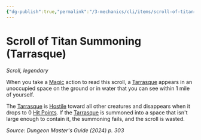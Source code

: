 ```yaml
---
{"dg-publish":true,"permalink":"/3-mechanics/cli/items/scroll-of-titan-summoning-tarrasque-xdmg/","tags":["ttrpg-cli/compendium/src/5e/xdmg","ttrpg-cli/item/rarity/legendary","ttrpg-cli/item/wondrous/scroll"],"noteIcon":""}
---
```


# Scroll of Titan Summoning (Tarrasque)
*Scroll, legendary*  



When you take a [Magic](3-Mechanics/CLI/rules/actions.md#Magic) action to read this scroll, a [Tarrasque](3-Mechanics/CLI/bestiary/monstrosity/tarrasque-xmm.md) appears in an unoccupied space on the ground or in water that you can see within 1 mile of yourself.

The [Tarrasque](3-Mechanics/CLI/bestiary/monstrosity/tarrasque-xmm.md) is [Hostile](3-Mechanics/CLI/rules/variant-rules/hostile-attitude-xphb.md) toward all other creatures and disappears when it drops to 0 [Hit Points](3-Mechanics/CLI/rules/variant-rules/hit-points-xphb.md). If the [Tarrasque](3-Mechanics/CLI/bestiary/monstrosity/tarrasque-xmm.md) is summoned into a space that isn't large enough to contain it, the summoning fails, and the scroll is wasted.

*Source: Dungeon Master's Guide (2024) p. 303*